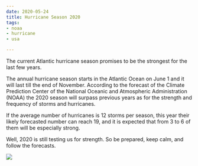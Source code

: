 ```yaml
---
date: 2020-05-24
title: Hurricane Season 2020
tags:
- noaa
- hurricane
- usa

---
```

The current Atlantic hurricane season promises to be the strongest for the last few years.  
  
The annual hurricane season starts in the Atlantic Ocean on June 1 and it will last till the end of November. According to the forecast of the Climate Prediction Center of the National Oceanic and Atmospheric Administration (NOAA) the 2020 season will surpass previous years as for the strength and frequency of storms and hurricanes.  
  
If the average number of hurricanes is 12 storms per season, this year their likely forecasted number can reach 19, and it is expected that from 3 to 6 of them will be especially strong.  
  
Well, 2020 is still testing us for strength. So be prepared, keep calm, and follow the forecasts.

![](/images/storm_n.jpg)